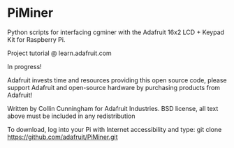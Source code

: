 PiMiner
=======

Python scripts for interfacing cgminer with the Adafruit 16x2 LCD + Keypad Kit for Raspberry Pi.

Project tutorial @ learn.adafruit.com

In progress!

Adafruit invests time and resources providing this open source code, please support Adafruit and open-source hardware by purchasing products from Adafruit!

Written by Collin Cunningham for Adafruit Industries. BSD license, all text above must be included in any redistribution

To download, log into your Pi with Internet accessibility and type: git clone https://github.com/adafruit/PiMiner.git
